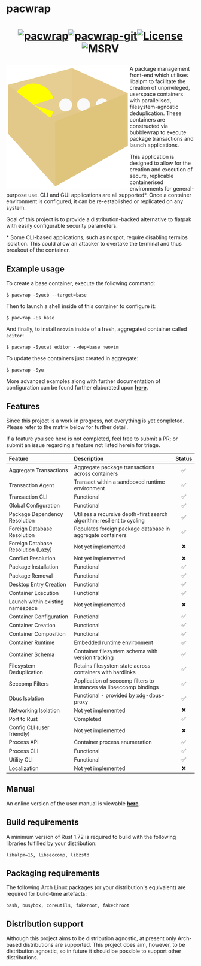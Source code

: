 # pacwrap
# <p align=center>[![pacwrap](https://shields.io/aur/version/pacwrap?style=for-the-badge&color=599ffb&logo=archlinux&label=pacwrap)](https://aur.archlinux.org/packages/pacwrap/)[![pacwrap-git](https://shields.io/aur/version/pacwrap-git?style=for-the-badge&color=599ffb&logo=archlinux&label=pacwrap-git)](https://aur.archlinux.org/packages/pacwrap-git/)[![License](https://shields.io/crates/l/pacwrap/0.7.2?style=for-the-badge&color=6dfb59&logo=gnu)](https://spdx.org/licenses/GPL-3.0-only.html)![MSRV](https://shields.io/crates/msrv/pacwrap/0.8.0?style=for-the-badge&color=fba759&logo=rust)</p>

<img align="left" src="https://github.com/pacwrap/pacwrap/raw/master/assets/logo.svg">

A package management front-end which utilises libalpm to facilitate the creation of unprivileged, userspace containers with parallelised, filesystem-agnostic deduplication. These containers are constructed via bubblewrap to execute package transactions and launch applications.

This application is designed to allow for the creation and execution of secure, replicable containerised environments for general-purpose use. CLI and GUI applications are all supported*. Once a container environment is configured, it can be re-established or replicated on any system. 

Goal of this project is to provide a distribution-backed alternative to flatpak with easily configurable security parameters.

\* Some CLI-based applications, such as ncspot, require disabling termios isolation. This could allow an attacker to overtake the terminal and thus breakout of the container.
## Example usage

To create a base container, execute the following command:

```
$ pacwrap -Syucb --target=base
```

Then to launch a shell inside of this container to configure it:

```
$ pacwrap -Es base
```

And finally, to install ```neovim``` inside of a fresh, aggregated container called ```editor```:


```
$ pacwrap -Syucat editor --dep=base neovim
```

To update these containers just created in aggregate:

```
$ pacwrap -Syu
```

More advanced examples along with further documentation of configuration can be found further 
elaborated upon **[here](https://github.com/pacwrap/pacwrap/blob/master/docs/)**.

## Features

Since this project is a work in progress, not everything is yet completed. Please refer to the matrix below for further detail. 

If a feature you see here is not completed, feel free to submit a PR; or submit an issue regarding a feature not listed herein for triage.

| Feature                            | Description                                                                 | Status        |
| :---                               | :---                                                                        |     :----:    |
| Aggregate Transactions             | Aggregate package transactions across containers                            | ✅            |
| Transaction Agent                  | Transact within a sandboxed runtime environment                             | ✅            |
| Transaction CLI                    | Functional                                                                  | ✅            |
| Global Configuration               | Functional                                                                  | ✅            |
| Package Dependency Resolution      | Utilizes a recursive depth-first search algorithm; resilient to cycling     | ✅            |
| Foreign Database Resolution        | Populates foreign package database in aggregate containers                  | ✅            |
| Foreign Database Resolution (Lazy) | Not yet implemented                                                         | ❌            |
| Conflict Resolution                | Not yet implemented                                                         | ❌            |
| Package Installation               | Functional                                                                  | ✅            |
| Package Removal                    | Functional                                                                  | ✅            |
| Desktop Entry Creation             | Functional                                                                  | ✅            |
| Container Execution                | Functional                                                                  | ✅            |
| Launch within existing namespace   | Not yet implemented                                                         | ❌            |
| Container Configuration            | Functional                                                                  | ✅            |
| Container Creation                 | Functional                                                                  | ✅            |
| Container Composition              | Functional                                                                  | ✅            |
| Container Runtime                  | Embedded runtime environment                                                | ✅            |
| Container Schema                   | Container filesystem schema with version tracking                           | ✅            |
| Filesystem Deduplication           | Retains filesystem state across containers with hardlinks                   | ✅            |
| Seccomp Filters                    | Application of seccomp filters to instances via libseccomp bindings         | ✅            |
| Dbus Isolation                     | Functional - provided by xdg-dbus-proxy                                     | ✅            |
| Networking Isolation               | Not yet implemented                                                         | ❌            |
| Port to Rust                       | Completed                                                                   | ✅            |
| Config CLI (user friendly)         | Not yet implemented                                                         | ❌            |
| Process API                        | Container process enumeration                                               | ✅            |
| Process CLI                        | Functional                                                                  | ✅            |
| Utility CLI                        | Functional                                                                  | ✅            |
| Localization                       | Not yet implemented                                                         | ❌            |

## Manual

An online version of the user manual is viewable **[here](https://github.com/pacwrap/pacwrap/blob/master/docs/manual.md)**.

## Build requirements

A minimum version of Rust 1.72 is required to build with the following libraries fulfilled by your distribution:
```
libalpm=15, libseccomp, libzstd
```

## Packaging requirements

The following Arch Linux packages (or your distribution's equivalent) are required for build-time artefacts: 
```
bash, busybox, coreutils, fakeroot, fakechroot
```

## Distribution support

Although this project aims to be distribution agnostic, at present only Arch-based distributions are supported. This project does aim, however, to be distribution agnostic, so in future it should be possible to support other distributions.
